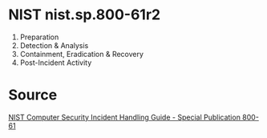 # NIST nist.sp.800-61r2

1. Preparation
2. Detection & Analysis
3. Containment, Eradication & Recovery
4. Post-Incident Activity

# Source

[NIST Computer Security Incident Handling Guide - Special Publication 800-61](https://nvlpubs.nist.gov/nistpubs/specialpublications/nist.sp.800-61r2.pdf)